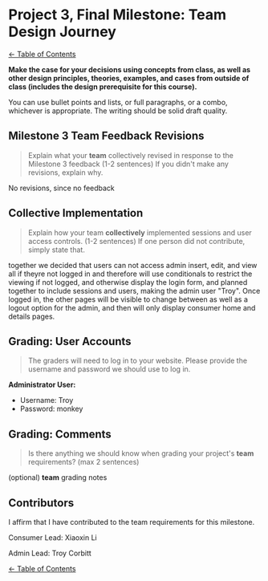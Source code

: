 # Project 3, Final Milestone: **Team** Design Journey

[← Table of Contents](design-journey.md)

**Make the case for your decisions using concepts from class, as well as other design principles, theories, examples, and cases from outside of class (includes the design prerequisite for this course).**

You can use bullet points and lists, or full paragraphs, or a combo, whichever is appropriate. The writing should be solid draft quality.


## Milestone 3 Team Feedback Revisions
> Explain what your **team** collectively revised in response to the Milestone 3 feedback (1-2 sentences)
> If you didn't make any revisions, explain why.

No revisions, since no feedback

## Collective Implementation
> Explain how your team **collectively** implemented sessions and user access controls. (1-2 sentences)
> If one person did not contribute, simply state that.

together we decided that users can not access admin insert, edit, and view all if theyre not logged in and therefore will use conditionals to restrict the viewing if not logged, and otherwise display the login form, and planned together to include sessions and users, making the admin user "Troy". Once logged in, the other pages will be visible to change between as well as a logout option for the admin, and then will only display consumer home and details pages.

## Grading: User Accounts
> The graders will need to log in to your website.
> Please provide the username and password we should use to log in.

**Administrator User:**

- Username: Troy
- Password: monkey


## Grading: Comments
> Is there anything we should know when grading your project's **team** requirements? (max 2 sentences)

(optional) **team** grading notes


## Contributors

I affirm that I have contributed to the team requirements for this milestone.

Consumer Lead: Xiaoxin Li

Admin Lead: Troy Corbitt


[← Table of Contents](design-journey.md)
